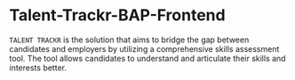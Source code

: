 # Talent-Trackr-BAP-Frontend
`TALENT TRACKR` is the solution that aims to bridge the gap between candidates and employers by utilizing a comprehensive skills assessment tool. The tool allows candidates to understand and articulate their skills and interests better.
